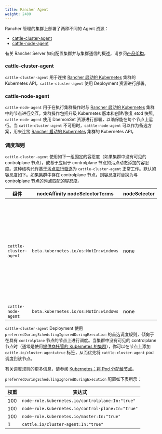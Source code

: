 ```yaml
---
title: Rancher Agent
weight: 2400
---
```


Rancher 管理的集群上部署了两种不同的 Agent 资源：

- [cattle-cluster-agent](#cattle-cluster-agent)
- [cattle-node-agent](#cattle-node-agent)

有关 Rancher Server 如何配置集群并与集群通信的概述，请参阅[产品架构]({{<baseurl>}}/rancher/v2.6/en/overview/architecture/)。

### cattle-cluster-agent

`cattle-cluster-agent` 用于连接 [Rancher 启动的 Kubernetes]({{<baseurl>}}/rancher/v2.6/en/cluster-provisioning/rke-clusters/) 集群的 Kubernetes API。`cattle-cluster-agent` 使用 Deployment 资源进行部署。

### cattle-node-agent

`cattle-node-agent` 用于在执行集群操作时与 [Rancher 启动的 Kubernetes]({{<baseurl>}}/rancher/v2.6/en/cluster-provisioning/rke-clusters/) 集群中的节点进行交互。集群操作包括升级 Kubernetes 版本和创建/恢复 etcd 快照。`cattle-node-agent` 使用 DaemonSet 资源进行部署，以确保能在每个节点上运行。当 `cattle-cluster-agent` 不可用时，`cattle-node-agent` 可以作为备选方案，用来连接 [Rancher 启动的 Kubernetes]({{<baseurl>}}/rancher/v2.6/en/cluster-provisioning/rke-clusters/) 集群的 Kubernetes API。

### 调度规则

`cattle-cluster-agent` 使用如下一组固定的容忍度（如果集群中没有可见的 controlplane 节点），或基于应用于 controlplane 节点的污点动态添加的容忍度。这种结构允许[基于污点进行驱逐](https://kubernetes.io/docs/concepts/scheduling-eviction/taint-and-toleration/#taint-based-evictions)为 `cattle-cluster-agent` 正常工作。默认的容忍度如下。如果集群中存在 controlplane 节点，则容忍度将替换为与 controlplane 节点的污点匹配的容忍度。

| 组件                   | nodeAffinity nodeSelectorTerms        | nodeSelector | 容忍度                                                                                                                                                                                                                                                                                                                                                                     |
| ---------------------- | ------------------------------------- | ------------ | -------------------------------------------------------------------------------------------------------------------------------------------------------------------------------------------------------------------------------------------------------------------------------------------------------------------------------------------------------------------------- |
| `cattle-cluster-agent` | `beta.kubernetes.io/os:NotIn:windows` | none         | **注意**：这些是默认容忍度，并将替换为与 controlplane 节点的污点匹配的容忍度。<br/><br/>`effect:NoSchedule`<br/>`key:node-role.kubernetes.io/controlplane`<br/>`value:true`<br/><br/>`effect:NoSchedule`<br/>`key:node-role.kubernetes.io/control-plane`<br/>`operator:Exists`<br/><br/>`effect:NoSchedule`<br/>`key:node-role.kubernetes.io/master`<br/>`operator:Exists` |
| `cattle-node-agent`    | `beta.kubernetes.io/os:NotIn:windows` | none         | `operator:Exists`                                                                                                                                                                                                                                                                                                                                                          |

`cattle-cluster-agent` Deployment 使用 `preferredDuringSchedulingIgnoredDuringExecution` 的首选调度规则，倾向于在具有 `controlplane` 节点的节点上进行调度。当集群中没有可见的 controlplane 节点时（通常是使用[提供商托管的 Kubernetes 的集群]({{<baseurl>}}/rancher/v2.6/en/cluster-provisioning/hosted-kubernetes-clusters/)），你可以在节点上添加 `cattle.io/cluster-agent=true` 标签，从而优先将 `cattle-cluster-agent` pod 调度到该节点。

有关调度规则的更多信息，请参阅 [Kubernetes：将 Pod 分配给节点](https://kubernetes.io/docs/concepts/configuration/assign-pod-node/)。

`preferredDuringSchedulingIgnoredDuringExecution` 配置如下表所示：

| 权重 | 表达式                                            |
| ---- | ------------------------------------------------- |
| 100  | `node-role.kubernetes.io/controlplane:In:"true"`  |
| 100  | `node-role.kubernetes.io/control-plane:In:"true"` |
| 100  | `node-role.kubernetes.io/master:In:"true"`        |
| 1    | `cattle.io/cluster-agent:In:"true"`               |
